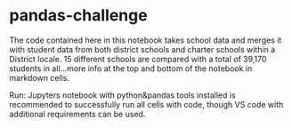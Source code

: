 # pandas-challenge

The code contained here in this notebook takes school data and merges it with student data from both district schools and charter schools within a District locale.
15 different schools are compared with a total of 39,170 students in all...more info at the top and bottom of the notebook in markdown cells.

Run: 
Jupyters notebook with python&pandas tools installed is recommended to successfully run all cells with code, though VS code with additional requirements can be used. 
